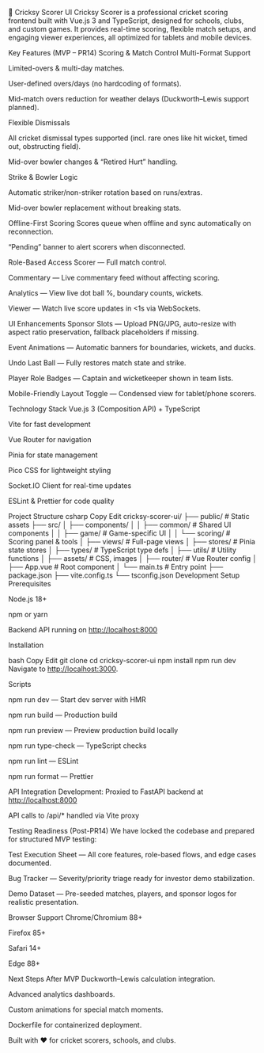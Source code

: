 🏏 Cricksy Scorer UI
Cricksy Scorer is a professional cricket scoring frontend built with Vue.js 3 and TypeScript, designed for schools, clubs, and custom games. It provides real-time scoring, flexible match setups, and engaging viewer experiences, all optimized for tablets and mobile devices.

Key Features (MVP – PR14)
Scoring & Match Control
Multi-Format Support

Limited-overs & multi-day matches.

User-defined overs/days (no hardcoding of formats).

Mid-match overs reduction for weather delays (Duckworth–Lewis support planned).

Flexible Dismissals

All cricket dismissal types supported (incl. rare ones like hit wicket, timed out, obstructing field).

Mid-over bowler changes & “Retired Hurt” handling.

Strike & Bowler Logic

Automatic striker/non-striker rotation based on runs/extras.

Mid-over bowler replacement without breaking stats.

Offline-First Scoring
Scores queue when offline and sync automatically on reconnection.

“Pending” banner to alert scorers when disconnected.

Role-Based Access
Scorer — Full match control.

Commentary — Live commentary feed without affecting scoring.

Analytics — View live dot ball %, boundary counts, wickets.

Viewer — Watch live score updates in <1s via WebSockets.

UI Enhancements
Sponsor Slots — Upload PNG/JPG, auto-resize with aspect ratio preservation, fallback placeholders if missing.

Event Animations — Automatic banners for boundaries, wickets, and ducks.

Undo Last Ball — Fully restores match state and strike.

Player Role Badges — Captain and wicketkeeper shown in team lists.

Mobile-Friendly Layout Toggle — Condensed view for tablet/phone scorers.

Technology Stack
Vue.js 3 (Composition API) + TypeScript

Vite for fast development

Vue Router for navigation

Pinia for state management

Pico CSS for lightweight styling

Socket.IO Client for real-time updates

ESLint & Prettier for code quality

Project Structure
csharp
Copy
Edit
cricksy-scorer-ui/
├── public/                 # Static assets
├── src/
│   ├── components/
│   │   ├── common/         # Shared UI components
│   │   ├── game/           # Game-specific UI
│   │   └── scoring/        # Scoring panel & tools
│   ├── views/              # Full-page views
│   ├── stores/             # Pinia state stores
│   ├── types/              # TypeScript type defs
│   ├── utils/              # Utility functions
│   ├── assets/             # CSS, images
│   ├── router/             # Vue Router config
│   ├── App.vue             # Root component
│   └── main.ts             # Entry point
├── package.json
├── vite.config.ts
└── tsconfig.json
Development Setup
Prerequisites

Node.js 18+

npm or yarn

Backend API running on <http://localhost:8000>

Installation

bash
Copy
Edit
git clone <repository-url>
cd cricksy-scorer-ui
npm install
npm run dev
Navigate to <http://localhost:3000>.

Scripts

npm run dev — Start dev server with HMR

npm run build — Production build

npm run preview — Preview production build locally

npm run type-check — TypeScript checks

npm run lint — ESLint

npm run format — Prettier

API Integration
Development: Proxied to FastAPI backend at <http://localhost:8000>

API calls to /api/* handled via Vite proxy

Testing Readiness (Post-PR14)
We have locked the codebase and prepared for structured MVP testing:

Test Execution Sheet — All core features, role-based flows, and edge cases documented.

Bug Tracker — Severity/priority triage ready for investor demo stabilization.

Demo Dataset — Pre-seeded matches, players, and sponsor logos for realistic presentation.

Browser Support
Chrome/Chromium 88+

Firefox 85+

Safari 14+

Edge 88+

Next Steps After MVP
Duckworth–Lewis calculation integration.

Advanced analytics dashboards.

Custom animations for special match moments.

Dockerfile for containerized deployment.

Built with ❤️ for cricket scorers, schools, and clubs.

